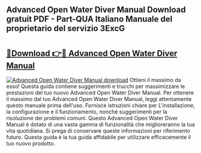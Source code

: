 ## Advanced Open Water Diver Manual Download gratuit PDF - Part-QUA Italiano Manuale del proprietario del servizio 3ExcG

# <h2><a href="http://dffcen.blite.top/?on=Advanced+Open+Water+Diver+Manual">🔗Download 👉🔴 Advanced Open Water Diver Manual</a></h2>

[![Advanced Open Water Diver Manual download](https://i.imgur.com/lujVjoI.png)](http://dffcen.blite.top/?on=Advanced+Open+Water+Diver+Manual)
Ottieni il massimo da esso! Questa guida contiene suggerimenti e trucchi per massimizzare le prestazioni del tuo nuovo Advanced Open Water Diver Manual. Per ottenere il massimo dal tuo Advanced Open Water Diver Manual, leggi attentamente questo manuale prima dell'uso. Fornisce istruzioni chiare per L'installazione, la configurazione e il funzionamento, nonché suggerimenti per la risoluzione dei problemi comuni. Questo Advanced Open Water Diver Manual è dotato di una vasta gamma di funzionalità che miglioreranno la tua vita quotidiana. Si prega di conservare queste informazioni per riferimento futuro. Questa guida è la tua guida affidabile per utilizzare efficacemente il tuo nuovo prodotto.

